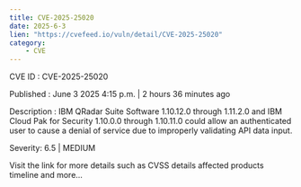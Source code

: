 ```yaml
---
title: CVE-2025-25020
date: 2025-6-3
lien: "https://cvefeed.io/vuln/detail/CVE-2025-25020"
category:
    - CVE
---
```


CVE ID : CVE-2025-25020

Published :  June 3
2025
4:15 p.m. | 2 hours
36 minutes ago

Description : IBM QRadar Suite Software 1.10.12.0 through 1.11.2.0 and IBM Cloud Pak for Security 1.10.0.0 through 1.10.11.0 could allow an authenticated user to cause a denial of service due to improperly validating API data input.

Severity: 6.5 | MEDIUM

Visit the link for more details
such as CVSS details
affected products
timeline
and more...
